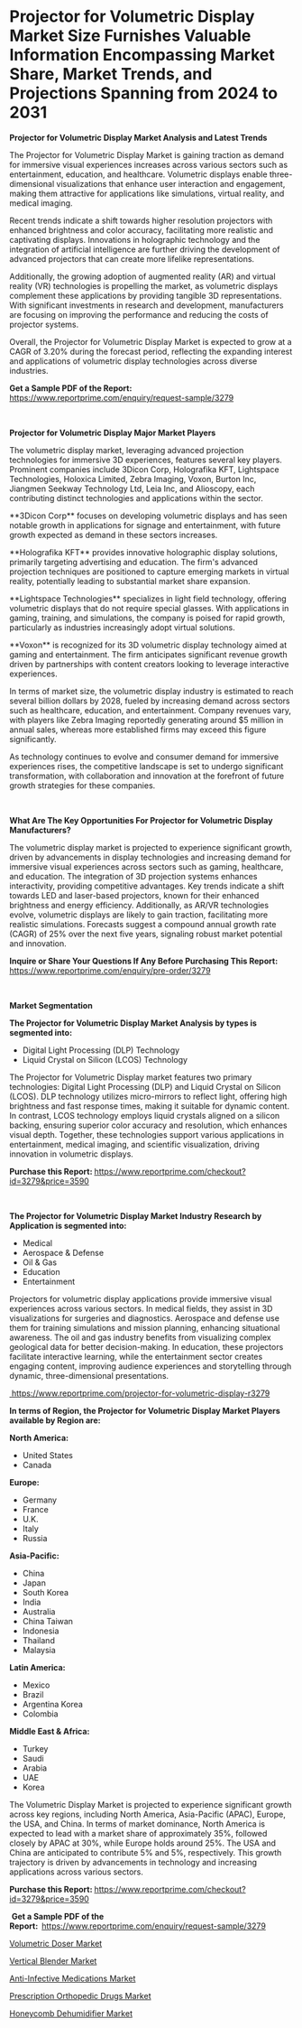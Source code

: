 <p><h1>Projector for Volumetric Display Market Size Furnishes Valuable Information Encompassing Market Share, Market Trends, and Projections Spanning from 2024 to 2031</h1></p><p><strong>Projector for Volumetric Display Market Analysis and Latest Trends</strong></p>
<p><p>The Projector for Volumetric Display Market is gaining traction as demand for immersive visual experiences increases across various sectors such as entertainment, education, and healthcare. Volumetric displays enable three-dimensional visualizations that enhance user interaction and engagement, making them attractive for applications like simulations, virtual reality, and medical imaging. </p><p>Recent trends indicate a shift towards higher resolution projectors with enhanced brightness and color accuracy, facilitating more realistic and captivating displays. Innovations in holographic technology and the integration of artificial intelligence are further driving the development of advanced projectors that can create more lifelike representations. </p><p>Additionally, the growing adoption of augmented reality (AR) and virtual reality (VR) technologies is propelling the market, as volumetric displays complement these applications by providing tangible 3D representations. With significant investments in research and development, manufacturers are focusing on improving the performance and reducing the costs of projector systems.</p><p>Overall, the Projector for Volumetric Display Market is expected to grow at a CAGR of 3.20% during the forecast period, reflecting the expanding interest and applications of volumetric display technologies across diverse industries.</p></p>
<p><strong>Get a Sample PDF of the Report:&nbsp;</strong> <a href="https://www.reportprime.com/enquiry/request-sample/3279?utm_campaign=1833&utm_medium=2&utm_source=Github&utm_content=ia&utm_term=27112024&utm_id=projector-for-volumetric-display">https://www.reportprime.com/enquiry/request-sample/3279</a></p>
<p>&nbsp;</p>
<p><strong>Projector for Volumetric Display Major Market Players</strong></p>
<p><p>The volumetric display market, leveraging advanced projection technologies for immersive 3D experiences, features several key players. Prominent companies include 3Dicon Corp, Holografika KFT, Lightspace Technologies, Holoxica Limited, Zebra Imaging, Voxon, Burton Inc, Jiangmen Seekway Technology Ltd, Leia Inc, and Alioscopy, each contributing distinct technologies and applications within the sector.</p><p>**3Dicon Corp** focuses on developing volumetric displays and has seen notable growth in applications for signage and entertainment, with future growth expected as demand in these sectors increases.</p><p>**Holografika KFT** provides innovative holographic display solutions, primarily targeting advertising and education. The firm's advanced projection techniques are positioned to capture emerging markets in virtual reality, potentially leading to substantial market share expansion.</p><p>**Lightspace Technologies** specializes in light field technology, offering volumetric displays that do not require special glasses. With applications in gaming, training, and simulations, the company is poised for rapid growth, particularly as industries increasingly adopt virtual solutions.</p><p>**Voxon** is recognized for its 3D volumetric display technology aimed at gaming and entertainment. The firm anticipates significant revenue growth driven by partnerships with content creators looking to leverage interactive experiences.</p><p>In terms of market size, the volumetric display industry is estimated to reach several billion dollars by 2028, fueled by increasing demand across sectors such as healthcare, education, and entertainment. Company revenues vary, with players like Zebra Imaging reportedly generating around $5 million in annual sales, whereas more established firms may exceed this figure significantly.</p><p>As technology continues to evolve and consumer demand for immersive experiences rises, the competitive landscape is set to undergo significant transformation, with collaboration and innovation at the forefront of future growth strategies for these companies.</p></p>
<p>&nbsp;</p>
<p><strong>What Are The Key Opportunities For Projector for Volumetric Display Manufacturers?</strong></p>
<p><p>The volumetric display market is projected to experience significant growth, driven by advancements in display technologies and increasing demand for immersive visual experiences across sectors such as gaming, healthcare, and education. The integration of 3D projection systems enhances interactivity, providing competitive advantages. Key trends indicate a shift towards LED and laser-based projectors, known for their enhanced brightness and energy efficiency. Additionally, as AR/VR technologies evolve, volumetric displays are likely to gain traction, facilitating more realistic simulations. Forecasts suggest a compound annual growth rate (CAGR) of 25% over the next five years, signaling robust market potential and innovation.</p></p>
<p><strong>Inquire or Share Your Questions If Any Before Purchasing This Report:</strong> <a href="https://www.reportprime.com/enquiry/pre-order/3279?utm_campaign=1833&utm_medium=2&utm_source=Github&utm_content=ia&utm_term=27112024&utm_id=projector-for-volumetric-display">https://www.reportprime.com/enquiry/pre-order/3279</a></p>
<p>&nbsp;</p>
<p><strong>Market Segmentation</strong></p>
<p><strong>The Projector for Volumetric Display Market Analysis by types is segmented into:</strong></p>
<p><ul><li>Digital Light Processing (DLP) Technology</li><li>Liquid Crystal on Silicon (LCOS) Technology</li></ul></p>
<p><p>The Projector for Volumetric Display market features two primary technologies: Digital Light Processing (DLP) and Liquid Crystal on Silicon (LCOS). DLP technology utilizes micro-mirrors to reflect light, offering high brightness and fast response times, making it suitable for dynamic content. In contrast, LCOS technology employs liquid crystals aligned on a silicon backing, ensuring superior color accuracy and resolution, which enhances visual depth. Together, these technologies support various applications in entertainment, medical imaging, and scientific visualization, driving innovation in volumetric displays.</p></p>
<p><strong>Purchase this Report:&nbsp;</strong><a href="https://www.reportprime.com/checkout?id=3279&price=3590&utm_campaign=1833&utm_medium=2&utm_source=Github&utm_content=ia&utm_term=27112024&utm_id=projector-for-volumetric-display">https://www.reportprime.com/checkout?id=3279&price=3590</a></p>
<p>&nbsp;</p>
<p><strong>The Projector for Volumetric Display Market Industry Research by Application is segmented into:</strong></p>
<p><ul><li>Medical</li><li>Aerospace & Defense</li><li>Oil & Gas</li><li>Education</li><li>Entertainment</li></ul></p>
<p><p>Projectors for volumetric display applications provide immersive visual experiences across various sectors. In medical fields, they assist in 3D visualizations for surgeries and diagnostics. Aerospace and defense use them for training simulations and mission planning, enhancing situational awareness. The oil and gas industry benefits from visualizing complex geological data for better decision-making. In education, these projectors facilitate interactive learning, while the entertainment sector creates engaging content, improving audience experiences and storytelling through dynamic, three-dimensional presentations.</p></p>
<p><a href="https://www.reportprime.com/projector-for-volumetric-display-r3279?utm_campaign=1833&utm_medium=2&utm_source=Github&utm_content=ia&utm_term=27112024&utm_id=projector-for-volumetric-display">&nbsp;https://www.reportprime.com/projector-for-volumetric-display-r3279</a></p>
<p><strong>In terms of Region, the Projector for Volumetric Display Market Players available by Region are:</strong></p>
<p>
    <p> <strong> North America: </strong>
        <ul>
            <li>United States</li>
            <li>Canada</li>
        </ul>
        </p> 
    <p> <strong> Europe: </strong>
        <ul>
            <li>Germany</li>
            <li>France</li>
            <li>U.K.</li>
            <li>Italy</li>
            <li>Russia</li>
        </ul>
        </p> 
    <p> <strong> Asia-Pacific: </strong>
        <ul>
            <li>China</li>
            <li>Japan</li>
            <li>South Korea</li>
            <li>India</li>
            <li>Australia</li>
            <li>China Taiwan</li>
            <li>Indonesia</li>
            <li>Thailand</li>
            <li>Malaysia</li>
        </ul>
        </p> 
    <p> <strong> Latin America: </strong>
        <ul>
            <li>Mexico</li>
            <li>Brazil</li>
            <li>Argentina Korea</li>
            <li>Colombia</li>
        </ul>
        </p> 
    <p> <strong> Middle East & Africa: </strong>
        <ul>
            <li>Turkey</li>
            <li>Saudi</li>
            <li>Arabia</li>
            <li>UAE</li>
            <li>Korea</li>
        </ul>
    </p>
    </p>
<p><p>The Volumetric Display Market is projected to experience significant growth across key regions, including North America, Asia-Pacific (APAC), Europe, the USA, and China. In terms of market dominance, North America is expected to lead with a market share of approximately 35%, followed closely by APAC at 30%, while Europe holds around 25%. The USA and China are anticipated to contribute 5% and 5%, respectively. This growth trajectory is driven by advancements in technology and increasing applications across various sectors.</p></p>
<p><strong>Purchase this Report: </strong><a href="https://www.reportprime.com/checkout?id=3279&price=3590&utm_campaign=1833&utm_medium=2&utm_source=Github&utm_content=ia&utm_term=27112024&utm_id=projector-for-volumetric-display">https://www.reportprime.com/checkout?id=3279&price=3590</a></p>
<p>&nbsp;<strong>Get a Sample PDF of the Report:&nbsp;&nbsp;</strong><a href="https://www.reportprime.com/enquiry/request-sample/3279?utm_campaign=1833&utm_medium=2&utm_source=Github&utm_content=ia&utm_term=27112024&utm_id=projector-for-volumetric-display">https://www.reportprime.com/enquiry/request-sample/3279</a></p>
<p><strong></strong></p>
<p><p><a href="https://www.linkedin.com/pulse/emerging-trends-volumetric-doser-market-global-outlook-future-hkmzc?utm_campaign=1833&utm_medium=2&utm_source=Github&utm_content=ia&utm_term=27112024&utm_id=projector-for-volumetric-display">Volumetric Doser Market</a></p><p><a href="https://www.linkedin.com/pulse/vertical-blender-market-outlook-forecast-from-2024-2031-firmazon-ntubc?utm_campaign=1833&utm_medium=2&utm_source=Github&utm_content=ia&utm_term=27112024&utm_id=projector-for-volumetric-display">Vertical Blender Market</a></p><p><a href="https://issuu.com/reportprime-2/docs/anti-infective-medications-market-s_e75351fa06f050?utm_campaign=1833&utm_medium=2&utm_source=Github&utm_content=ia&utm_term=27112024&utm_id=projector-for-volumetric-display">Anti-Infective Medications Market</a></p><p><a href="https://issuu.com/reportprime-2/docs/prescription-orthopedic-drugs-marke_9b49f17fc8a0a9?utm_campaign=1833&utm_medium=2&utm_source=Github&utm_content=ia&utm_term=27112024&utm_id=projector-for-volumetric-display">Prescription Orthopedic Drugs Market</a></p><p><a href="https://www.linkedin.com/pulse/honeycomb-dehumidifier-industry-resonance-72-amplification-fwfuc?utm_campaign=1833&utm_medium=2&utm_source=Github&utm_content=ia&utm_term=27112024&utm_id=projector-for-volumetric-display">Honeycomb Dehumidifier Market</a></p></p>